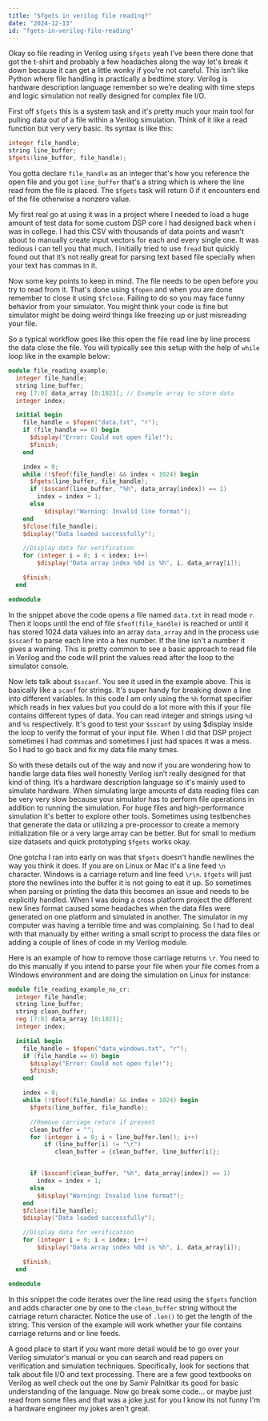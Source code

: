 ```yaml
---
title: "$fgets in verilog file reading?"
date: "2024-12-13"
id: "fgets-in-verilog-file-reading"
---
```


Okay so file reading in Verilog using `$fgets` yeah I've been there done that got the t-shirt and probably a few headaches along the way let's break it down because it can get a little wonky if you're not careful. This isn't like Python where file handling is practically a bedtime story. Verilog is hardware description language remember so we’re dealing with time steps and logic simulation not really designed for complex file I/O.

First off `$fgets` this is a system task and it's pretty much your main tool for pulling data out of a file within a Verilog simulation. Think of it like a read function but very very basic. Its syntax is like this:

```verilog
integer file_handle;
string line_buffer;
$fgets(line_buffer, file_handle);
```

You gotta declare `file_handle` as an integer that's how you reference the open file and you got `line_buffer` that's a string which is where the line read from the file is placed. The `$fgets` task will return 0 if it encounters end of the file otherwise a nonzero value.

My first real go at using it was in a project where I needed to load a huge amount of test data for some custom DSP core I had designed back when i was in college. I had this CSV with thousands of data points and wasn't about to manually create input vectors for each and every single one. It was tedious i can tell you that much. I initially tried to use `fread` but quickly found out that it’s not really great for parsing text based file specially when your text has commas in it.

Now some key points to keep in mind. The file needs to be open before you try to read from it. That's done using `$fopen` and when you are done remember to close it using `$fclose`. Failing to do so you may face funny behavior from your simulator. You might think your code is fine but simulator might be doing weird things like freezing up or just misreading your file.

So a typical workflow goes like this open the file read line by line process the data close the file. You will typically see this setup with the help of `while` loop like in the example below:

```verilog
module file_reading_example;
  integer file_handle;
  string line_buffer;
  reg [7:0] data_array [0:1023]; // Example array to store data
  integer index;

  initial begin
    file_handle = $fopen("data.txt", "r");
    if (file_handle == 0) begin
      $display("Error: Could not open file!");
      $finish;
    end

    index = 0;
    while (!$feof(file_handle) && index < 1024) begin
      $fgets(line_buffer, file_handle);
      if ($sscanf(line_buffer, "%h", data_array[index]) == 1)
        index = index + 1;
      else
          $display("Warning: Invalid line format");
    end
    $fclose(file_handle);
	$display("Data loaded successfully");

    //Display data for verification
	for (integer i = 0; i < index; i++)
		$display("Data array index %0d is %h", i, data_array[i]);

    $finish;
  end

endmodule
```

In the snippet above the code opens a file named `data.txt` in read mode `r`. Then it loops until the end of file `$feof(file_handle)` is reached or until it has stored 1024 data values into an array `data_array` and in the process use `$sscanf` to parse each line into a hex number. If the line isn't a number it gives a warning. This is pretty common to see a basic approach to read file in Verilog and the code will print the values read after the loop to the simulator console.

Now lets talk about `$sscanf`. You see it used in the example above. This is basically like a `scanf` for strings. It's super handy for breaking down a line into different variables. In this code I am only using the `%h` format specifier which reads in hex values but you could do a lot more with this if your file contains different types of data. You can read integer and strings using `%d` and `%s` respectively. It's good to test your `$sscanf` by using $display inside the loop to verify the format of your input file. When I did that DSP project sometimes I had commas and sometimes I just had spaces it was a mess. So I had to go back and fix my data file many times.

So with these details out of the way and now if you are wondering how to handle large data files well honestly Verilog isn’t really designed for that kind of thing. It’s a hardware description language so it's mainly used to simulate hardware. When simulating large amounts of data reading files can be very very slow because your simulator has to perform file operations in addition to running the simulation. For huge files and high-performance simulation it's better to explore other tools. Sometimes using testbenches that generate the data or utilizing a pre-processor to create a memory initialization file or a very large array can be better. But for small to medium size datasets and quick prototyping `$fgets` works okay.

One gotcha I ran into early on was that `$fgets` doesn't handle newlines the way you think it does. If you are on Linux or Mac it's a line feed `\n` character. Windows is a carriage return and line feed `\r\n`. `$fgets` will just store the newlines into the buffer it is not going to eat it up. So sometimes when parsing or printing the data this becomes an issue and needs to be explicitly handled. When I was doing a cross platform project the different new lines format caused some headaches when the data files were generated on one platform and simulated in another. The simulator in my computer was having a terrible time and was complaining. So I had to deal with that manually by either writing a small script to process the data files or adding a couple of lines of code in my Verilog module.

Here is an example of how to remove those carriage returns `\r`. You need to do this manually if you intend to parse your file when your file comes from a Windows environment and are doing the simulation on Linux for instance:

```verilog
module file_reading_example_no_cr;
  integer file_handle;
  string line_buffer;
  string clean_buffer;
  reg [7:0] data_array [0:1023];
  integer index;

  initial begin
    file_handle = $fopen("data_windows.txt", "r");
    if (file_handle == 0) begin
      $display("Error: Could not open file!");
      $finish;
    end

    index = 0;
    while (!$feof(file_handle) && index < 1024) begin
      $fgets(line_buffer, file_handle);

      //Remove carriage return if present
      clean_buffer = "";
      for (integer i = 0; i < line_buffer.len(); i++)
          if (line_buffer[i] != "\r")
             clean_buffer = {clean_buffer, line_buffer[i]};


      if ($sscanf(clean_buffer, "%h", data_array[index]) == 1)
        index = index + 1;
      else
        $display("Warning: Invalid line format");
    end
    $fclose(file_handle);
    $display("Data loaded successfully");

    //Display data for verification
    for (integer i = 0; i < index; i++)
        $display("Data array index %0d is %h", i, data_array[i]);

    $finish;
  end

endmodule
```

In this snippet the code iterates over the line read using the `$fgets` function and adds character one by one to the `clean_buffer` string without the carriage return character. Notice the use of `.len()` to get the length of the string. This version of the example will work whether your file contains carriage returns and or line feeds.

A good place to start if you want more detail would be to go over your Verilog simulator's manual or you can search and read papers on verification and simulation techniques. Specifically, look for sections that talk about file I/O and text processing. There are a few good textbooks on Verilog as well check out the one by Samir Palnitkar its good for basic understanding of the language. Now go break some code... or maybe just read from some files and that was a joke just for you I know its not funny I'm a hardware engineer my jokes aren't great.
